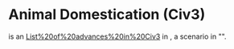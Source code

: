 # Animal Domestication (Civ3)

 is an [List%20of%20advances%20in%20Civ3](advance) in , a scenario in "".
